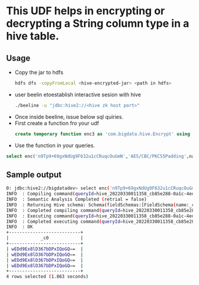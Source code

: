 # This UDF helps in encrypting or decrypting a String column type in a hive table.

## Usage

* Copy the jar to hdfs
  ``` bash
  hdfs dfs -copyFromLocal <hive-encrypted-jar> <path in hdfs>
  ```
* user beelin etoestablish interactive sesion with hive
  ```bash
  ./beeline -u "jdbc:hive2://<hive zk host port>"
  ```
* Once inside beeline, issue below sql quiries.
* First create a function fro your udf
  ``` sql
  create temporary function enc3 as 'com.bigdata.hive.Encrypt' using jar 'hdfs:///<path to your jar in hdfs>';
  ```
* Use the function in your queries.
``` sql
select enc('n9Tp9+69gxNdUg9F632u1cCRuqcOuGmN','AES/CBC/PKCS5Padding',name) from employees2
```

## Sample output
``` bash
0: jdbc:hive2://bigdatadev> select enc('n9Tp9+69gxNdUg9F632u1cCRuqcOuGmN','AES/CBC/PKCS5Padding','name') from employees2;
INFO  : Compiling command(queryId=hive_20220330011358_cb85e288-0a1c-4edb-9b0f-5ba0341af39a): select enc('n9Tp9+69gxNdUg9F632u1cCRuqcOuGmN','AES/CBC/PKCS5Padding','name') from employees2
INFO  : Semantic Analysis Completed (retrial = false)
INFO  : Returning Hive schema: Schema(fieldSchemas:[FieldSchema(name:_c0, type:string, comment:null)], properties:null)
INFO  : Completed compiling command(queryId=hive_20220330011358_cb85e288-0a1c-4edb-9b0f-5ba0341af39a); Time taken: 1.073 seconds
INFO  : Executing command(queryId=hive_20220330011358_cb85e288-0a1c-4edb-9b0f-5ba0341af39a): select enc('n9Tp9+69gxNdUg9F632u1cCRuqcOuGmN','AES/CBC/PKCS5Padding','name') from employees2
INFO  : Completed executing command(queryId=hive_20220330011358_cb85e288-0a1c-4edb-9b0f-5ba0341af39a); Time taken: 0.057 seconds
INFO  : OK
+---------------------------+
|            _c0            |
+---------------------------+
| wEDd9Ex8lD367bDPxIQoGQ==  |
| wEDd9Ex8lD367bDPxIQoGQ==  |
| wEDd9Ex8lD367bDPxIQoGQ==  |
| wEDd9Ex8lD367bDPxIQoGQ==  |
+---------------------------+
4 rows selected (1.863 seconds)

```
